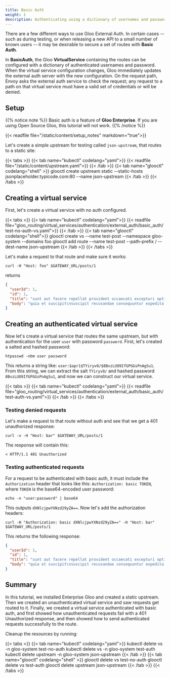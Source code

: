 ```yaml
---
title: Basic Auth
weight: 1
description: Authenticating using a dictionary of usernames and passwords on a virtual service. 
---
```


There are a few different ways to use Gloo External Auth. In certain cases -- such as during testing, or when releasing 
a new API to a small number of known users -- it may be desirable to secure a set of routes with **Basic Auth**. 

In **BasicAuth**, the Gloo **VirtualService** containing the routes can be configured with a dictionary of 
authenticated usernames and password. When the virtual service configuration changes, Gloo immediately updates the 
external auth server with the new configuration. On the request path, Envoy asks the external auth service to check 
the request; any request to a path on that virtual service must have a valid set of credentials or will be denied. 

## Setup

{{% notice note %}}
Basic auth is a feature of **Gloo Enterprise**. If you are using Open Source Gloo, this tutorial will not work. 
{{% /notice %}}

{{< readfile file="/static/content/setup_notes" markdown="true">}}

Let's create a simple upstream for testing called `json-upstream`, that routes to a static site:

{{< tabs >}}
{{< tab name="kubectl" codelang="yaml">}}
{{< readfile file="/static/content/upstream.yaml">}}
{{< /tab >}}
{{< tab name="glooctl" codelang="shell" >}}
glooctl create upstream static --static-hosts jsonplaceholder.typicode.com:80 --name json-upstream
{{< /tab >}}
{{< /tabs >}}

## Creating a virtual service

First, let's create a virtual service with no auth configured. 

{{< tabs >}}
{{< tab name="kubectl" codelang="yaml">}}
{{< readfile file="gloo_routing/virtual_services/authentication/external_auth/basic_auth/test-no-auth-vs.yaml">}}
{{< /tab >}}
{{< tab name="glooctl" codelang="shell">}}
glooctl create vs --name test-post --namespace gloo-system --domains foo
glooctl add route --name test-post  --path-prefix / --dest-name json-upstream
{{< /tab >}}
{{< /tabs >}} 

Let's make a request to that route and make sure it works:

```shell
curl -H "Host: foo" $GATEWAY_URL/posts/1
```

returns

```json
{
  "userId": 1,
  "id": 1,
  "title": "sunt aut facere repellat provident occaecati excepturi optio reprehenderit",
  "body": "quia et suscipit\nsuscipit recusandae consequuntur expedita et cum\nreprehenderit molestiae ut ut quas totam\nnostrum rerum est autem sunt rem eveniet architecto"
}
```

## Creating an authenticated virtual service

Now let's create a virtual service that routes the same upstream, but with authentication for the user `user` with 
password `password`. First, let's created a salted and hashed password:

```shell
htpasswd -nbm user password
```

This returns a string like: `user:$apr1$TYiryv0/$8BvzLUO9IfGPGGsPnAgSu1`. From this string, we can extract the 
salt `TYiryv0/` and hashed password `8BvzLUO9IfGPGGsPnAgSu1`, and now we can construct our virtual service. 

{{< tabs >}}
{{< tab name="kubectl" codelang="yaml">}}
{{< readfile file="gloo_routing/virtual_services/authentication/external_auth/basic_auth/test-auth-vs.yaml">}}
{{< /tab >}}
{{< /tabs >}} 

### Testing denied requests

Let's make a request to that route without auth and see that we get a 401 unauthorized response:

```shell
curl -v -H "Host: bar" $GATEWAY_URL/posts/1
```

The response will contain this:

```shell
< HTTP/1.1 401 Unauthorized
```

### Testing authenticated requests

For a request to be authenticated with basic auth, it must include the `Authorization` header that looks like this:
`Authorization: basic TOKEN`, where `TOKEN` is the base64-encoded user password:

```shell
echo -n "user:password" | base64
```

This outputs `dXNlcjpwYXNzd29yZA==`. Now let's add the authorization headers:

```shell
curl -H "Authorization: basic dXNlcjpwYXNzd29yZA==" -H "Host: bar" $GATEWAY_URL/posts/1
```

This returns the following response:

```json
{
  "userId": 1,
  "id": 1,
  "title": "sunt aut facere repellat provident occaecati excepturi optio reprehenderit",
  "body": "quia et suscipit\nsuscipit recusandae consequuntur expedita et cum\nreprehenderit molestiae ut ut quas totam\nnostrum rerum est autem sunt rem eveniet architecto"
}
```

## Summary

In this tutorial, we installed Enterprise Gloo and created a static upstream. Then we created an unauthenticated 
virtual service and saw requests get routed to it. Finally, we created a virtual service authenticated with 
basic auth, and first showed how unauthenticated requests fail with a 401 Unauthorized response, and then showed how 
to send authenticated requests successfully to the route. 

Cleanup the resources by running:

{{< tabs >}}
{{< tab name="kubectl" codelang="yaml">}}
kubectl delete vs -n gloo-system test-no-auth
kubectl delete vs -n gloo-system test-auth
kubectl delete upstream -n gloo-system json-upstream
{{< /tab >}}
{{< tab name="glooctl" codelang="shell" >}}
glooctl delete vs test-no-auth
glooctl delete vs test-auth
glooctl delete upstream json-upstream
{{< /tab >}}
{{< /tabs >}}

<br /> 
<br /> 
